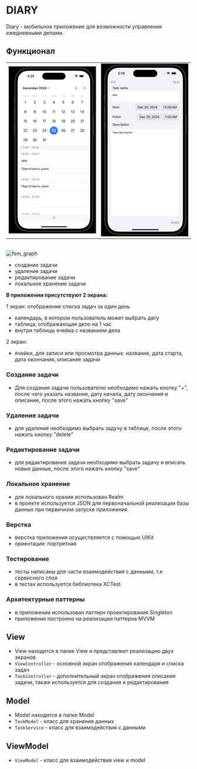 # DIARY

Diary - мобильное приложение для возможности управления ежедневными делами. 

## Функционал 

<table>
  <tr>
    <td>
      <img src="./screenshots/mainDisplay.png" alt="Main Display" width="400" />
    </td>
    <td>
      <img src="./screenshots/newTaskDisplay.png" alt="New Task Display" width="400" />
    </td>
  </tr>
</table>

<br> <img src="./screenshots/displayActivity.gif" alt="fsm_graph" width="400" />
- создание задачи
- удаление задачи
- редактирование задачи
- локальное хранение задачи

**В приложении присутствуют 2 экрана:**

1 экран: отображение списка задач за один день
- календарь, в котором пользователь может выбрать дату
- таблица, отображающая дело на 1 час
- внутри таблицы ячейка с названием дела

2 экран:
- ячейки, для записи или просмотра данных: название, дата старта, дата окончания, описание задачи

### Создание задачи

- Для создания задачи пользователю необходимо нажать кнопку "+", после чего указать название, дату начала, дату окончания и описание, после этого нажать кнопку "save"

### Удаление задачи

- для удаления необходимо выбрать задучу в таблице, после этого нажать кнопку "delete"

### Редактирование задачи

- для редактирования задачи необходимо выбрать задачу и вписать новые данные, после этого нажать кнопку "save"

### Локальное хранение

- для локального храния использован Realm
- в проекте используется JSON для первоначальной реализации базы данных при первичном запуске приложения

### Верстка 
- верстка приложения осуществляется с помощью UIKit
- ориентация: портретная

### Тестирование

- тесты написаны для части взаимодействия с данными, т.е сервисного слоя
- в тестах используется библиотека XCTest

### Архитектурные паттерны

- в приложении использован паттерн проектирования Singleton
- приложение построено на реализации паттерна MVVM

## View

- View находится в папке View и представляет реализацию двух экранов
- `ViewController` - основной экран отображения календаря и списка задач
- `TaskController` - дополнительный экран отображения описания задачи, также используется для создания и редактирования

## Model

- Model находится в папке Model
- `TaskModel` - класс для хранения данных
- `TaskService` - класс для взаимодействия с данными

## ViewModel

- `ViewModel` - класс для взаимодействия view и model

<!-- internship.mobile@simbirsoft.com. -->